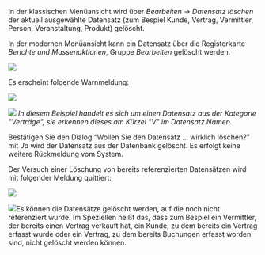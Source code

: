 In der klassischen Menüansicht wird über *Bearbeiten  → Datensatz löschen*  der aktuell ausgewählte  Datensatz (zum Bespiel Kunde, Vertrag, Vermittler, Person, Veranstaltung, Produkt) gelöscht. 

In der modernen Menüansicht kann ein Datensatz über die Registerkarte *Berichte und Massenaktionen*, Gruppe *Bearbeiten* gelöscht werden.

![](http://xpecto.github.io/docs/xpecto/Bearbeiten/Datensatz_loeschen/Menue_loeschen.png)

Es erscheint folgende Warnmeldung:

![](http://xpecto.github.io/docs/xpecto/Bearbeiten/Datensatz_loeschen/Datensatz_loeschen.png)

*![](http://xpecto.github.io/docs/xpecto/Grafiken/gr_gluehbirne.jpg) In diesem Beispiel handelt es sich um einen Datensatz aus der Kategorie "Verträge", sie erkennen dieses am Kürzel "V" im Datensatz Namen.*

Bestätigen Sie den Dialog “Wollen Sie den Datensatz … wirklich löschen?” mit *Ja* wird der Datensatz aus der Datenbank gelöscht. Es erfolgt keine weitere Rückmeldung vom System.


Der Versuch einer Löschung von bereits referenzierten Datensätzen wird mit folgender Meldung quittiert:

![](http://xpecto.github.io/docs/xpecto/Bearbeiten/Datensatz_loeschen/Datensatz_kann_nicht_geloescht_werden.png)
 
![](http://xpecto.github.io/docs/xpecto/Grafiken/gr_gluehbirne.jpg)Es können die Datensätze gelöscht werden, auf die noch nicht referenziert wurde. Im Speziellen heißt das, dass zum Bespiel ein Vermittler, der bereits einen Vertrag verkauft hat, ein Kunde, zu dem bereits ein Vertrag erfasst wurde oder ein Vertrag, zu dem bereits Buchungen erfasst worden sind, nicht gelöscht werden können. 